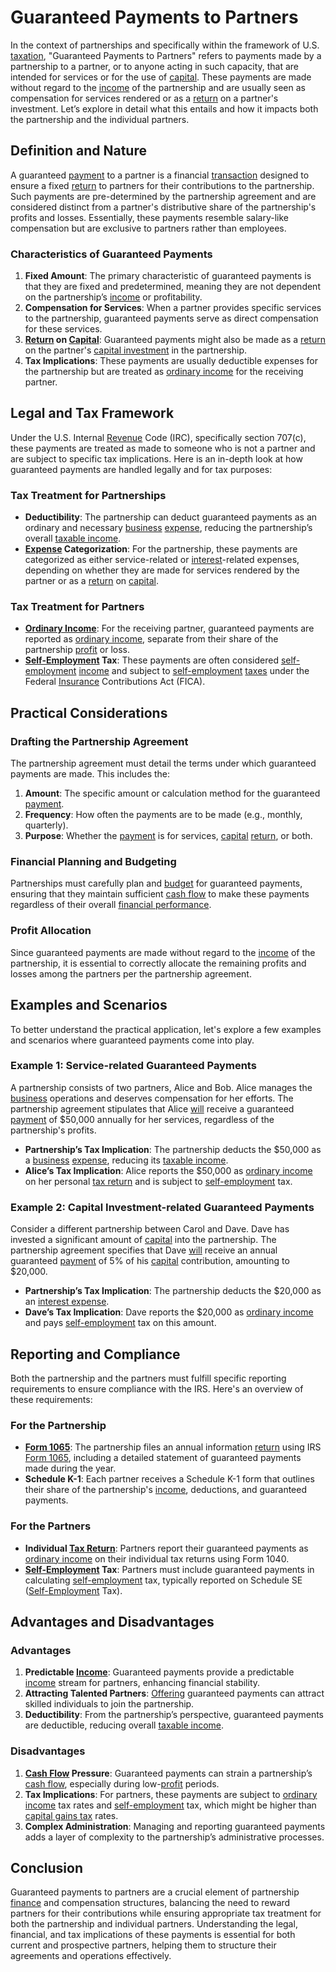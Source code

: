 # Guaranteed Payments to Partners

In the context of partnerships and specifically within the framework of U.S. [taxation](../t/taxation.md), "Guaranteed Payments to Partners" refers to payments made by a partnership to a partner, or to anyone acting in such capacity, that are intended for services or for the use of [capital](../c/capital.md). These payments are made without regard to the [income](../i/income.md) of the partnership and are usually seen as compensation for services rendered or as a [return](../r/return.md) on a partner's investment. Let’s explore in detail what this entails and how it impacts both the partnership and the individual partners.

## Definition and Nature

A guaranteed [payment](../p/payment.md) to a partner is a financial [transaction](../t/transaction.md) designed to ensure a fixed [return](../r/return.md) to partners for their contributions to the partnership. Such payments are pre-determined by the partnership agreement and are considered distinct from a partner's distributive share of the partnership's profits and losses. Essentially, these payments resemble salary-like compensation but are exclusive to partners rather than employees.

### Characteristics of Guaranteed Payments

1. **Fixed Amount**: The primary characteristic of guaranteed payments is that they are fixed and predetermined, meaning they are not dependent on the partnership’s [income](../i/income.md) or profitability.
2. **Compensation for Services**: When a partner provides specific services to the partnership, guaranteed payments serve as direct compensation for these services.
3. **[Return](../r/return.md) on [Capital](../c/capital.md)**: Guaranteed payments might also be made as a [return](../r/return.md) on the partner's [capital investment](../c/capital_investment.md) in the partnership.
4. **Tax Implications**: These payments are usually deductible expenses for the partnership but are treated as [ordinary income](../o/ordinary_income.md) for the receiving partner.

## Legal and Tax Framework

Under the U.S. Internal [Revenue](../r/revenue.md) Code (IRC), specifically section 707(c), these payments are treated as made to someone who is not a partner and are subject to specific tax implications. Here is an in-depth look at how guaranteed payments are handled legally and for tax purposes:

### Tax Treatment for Partnerships

- **Deductibility**: The partnership can deduct guaranteed payments as an ordinary and necessary [business](../b/business.md) [expense](../e/expense.md), reducing the partnership’s overall [taxable income](../t/taxable_income.md).
- **[Expense](../e/expense.md) Categorization**: For the partnership, these payments are categorized as either service-related or [interest](../i/interest.md)-related expenses, depending on whether they are made for services rendered by the partner or as a [return](../r/return.md) on [capital](../c/capital.md).

### Tax Treatment for Partners

- **[Ordinary Income](../o/ordinary_income.md)**: For the receiving partner, guaranteed payments are reported as [ordinary income](../o/ordinary_income.md), separate from their share of the partnership [profit](../p/profit.md) or loss.
- **[Self-Employment](../s/self-employment.md) Tax**: These payments are often considered [self-employment](../s/self-employment.md) [income](../i/income.md) and subject to [self-employment](../s/self-employment.md) [taxes](../t/taxes.md) under the Federal [Insurance](../i/insurance.md) Contributions Act (FICA).

## Practical Considerations

### Drafting the Partnership Agreement

The partnership agreement must detail the terms under which guaranteed payments are made. This includes the:

1. **Amount**: The specific amount or calculation method for the guaranteed [payment](../p/payment.md).
2. **Frequency**: How often the payments are to be made (e.g., monthly, quarterly).
3. **Purpose**: Whether the [payment](../p/payment.md) is for services, [capital](../c/capital.md) [return](../r/return.md), or both.

### Financial Planning and Budgeting

Partnerships must carefully plan and [budget](../b/budget.md) for guaranteed payments, ensuring that they maintain sufficient [cash flow](../c/cash_flow.md) to make these payments regardless of their overall [financial performance](../f/financial_performance.md).

### Profit Allocation

Since guaranteed payments are made without regard to the [income](../i/income.md) of the partnership, it is essential to correctly allocate the remaining profits and losses among the partners per the partnership agreement.

## Examples and Scenarios

To better understand the practical application, let's explore a few examples and scenarios where guaranteed payments come into play.

### Example 1: Service-related Guaranteed Payments

A partnership consists of two partners, Alice and Bob. Alice manages the [business](../b/business.md) operations and deserves compensation for her efforts. The partnership agreement stipulates that Alice [will](../w/will.md) receive a guaranteed [payment](../p/payment.md) of $50,000 annually for her services, regardless of the partnership's profits.

- **Partnership’s Tax Implication**: The partnership deducts the $50,000 as a [business](../b/business.md) [expense](../e/expense.md), reducing its [taxable income](../t/taxable_income.md).
- **Alice’s Tax Implication**: Alice reports the $50,000 as [ordinary income](../o/ordinary_income.md) on her personal [tax return](../t/tax_return.md) and is subject to [self-employment](../s/self-employment.md) tax.

### Example 2: Capital Investment-related Guaranteed Payments

Consider a different partnership between Carol and Dave. Dave has invested a significant amount of [capital](../c/capital.md) into the partnership. The partnership agreement specifies that Dave [will](../w/will.md) receive an annual guaranteed [payment](../p/payment.md) of 5% of his [capital](../c/capital.md) contribution, amounting to $20,000.

- **Partnership’s Tax Implication**: The partnership deducts the $20,000 as an [interest expense](../i/interest_expense.md).
- **Dave’s Tax Implication**: Dave reports the $20,000 as [ordinary income](../o/ordinary_income.md) and pays [self-employment](../s/self-employment.md) tax on this amount.

## Reporting and Compliance

Both the partnership and the partners must fulfill specific reporting requirements to ensure compliance with the IRS. Here's an overview of these requirements:

### For the Partnership

- **[Form 1065](../f/form_1065.md)**: The partnership files an annual information [return](../r/return.md) using IRS [Form 1065](../f/form_1065.md), including a detailed statement of guaranteed payments made during the year.
- **Schedule K-1**: Each partner receives a Schedule K-1 form that outlines their share of the partnership's [income](../i/income.md), deductions, and guaranteed payments.

### For the Partners

- **Individual [Tax Return](../t/tax_return.md)**: Partners report their guaranteed payments as [ordinary income](../o/ordinary_income.md) on their individual tax returns using Form 1040.
- **[Self-Employment](../s/self-employment.md) Tax**: Partners must include guaranteed payments in calculating [self-employment](../s/self-employment.md) tax, typically reported on Schedule SE ([Self-Employment](../s/self-employment.md) Tax).

## Advantages and Disadvantages

### Advantages

1. **Predictable [Income](../i/income.md)**: Guaranteed payments provide a predictable [income](../i/income.md) stream for partners, enhancing financial stability.
2. **Attracting Talented Partners**: [Offering](../o/offering.md) guaranteed payments can attract skilled individuals to join the partnership.
3. **Deductibility**: From the partnership’s perspective, guaranteed payments are deductible, reducing overall [taxable income](../t/taxable_income.md).

### Disadvantages

1. **[Cash Flow](../c/cash_flow.md) Pressure**: Guaranteed payments can strain a partnership’s [cash flow](../c/cash_flow.md), especially during low-[profit](../p/profit.md) periods.
2. **Tax Implications**: For partners, these payments are subject to [ordinary income](../o/ordinary_income.md) tax rates and [self-employment](../s/self-employment.md) tax, which might be higher than [capital gains tax](../c/capital_gains_tax.md) rates.
3. **Complex Administration**: Managing and reporting guaranteed payments adds a layer of complexity to the partnership’s administrative processes.

## Conclusion

Guaranteed payments to partners are a crucial element of partnership [finance](../f/finance.md) and compensation structures, balancing the need to reward partners for their contributions while ensuring appropriate tax treatment for both the partnership and individual partners. Understanding the legal, financial, and tax implications of these payments is essential for both current and prospective partners, helping them to structure their agreements and operations effectively.